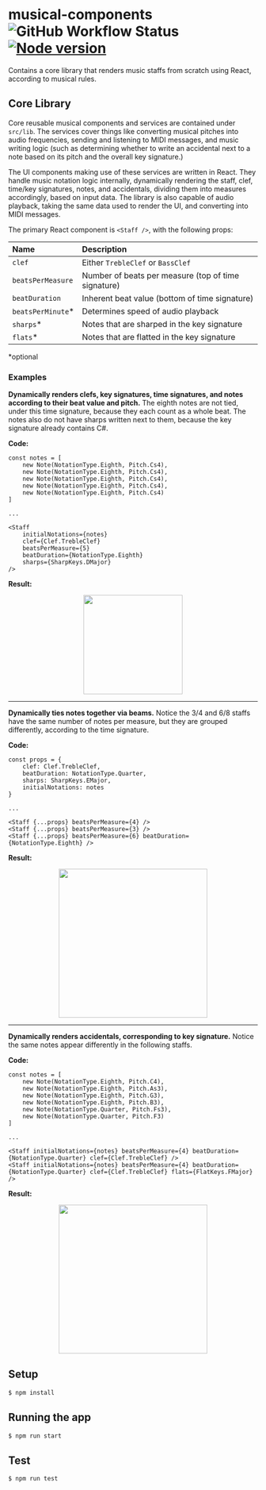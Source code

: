 # musical-components &nbsp; ![GitHub Workflow Status](https://img.shields.io/github/workflow/status/dwyl/auth_plug/Elixir%20CI?label=build&style=flat-square) &nbsp; [![Node version](https://img.shields.io/npm/v/musical-components.svg?style=flat)](http://nodejs.org/download/)

Contains a core library that renders music staffs from scratch using React, according to musical rules.

## Core Library

Core reusable musical components and services are contained under `src/lib`. The services cover things like converting musical pitches into audio frequencies, sending and listening to MIDI messages, and music writing logic (such as determining whether to write an accidental next to a note based on its pitch and the overall key signature.)

The UI components making use of these services are written in React. They handle music notation logic internally, dynamically rendering the staff, clef, time/key signatures, notes, and accidentals, dividing them into measures accordingly, based on input data. The library is also capable of audio playback, taking the same data used to render the UI, and converting into MIDI messages.

The primary React component is `<Staff />`, with the following props:

| Name | Description |
| :--- | :--- |
| `clef` | Either `TrebleClef` or `BassClef` |
| `beatsPerMeasure` | Number of beats per measure (top of time signature) |
| `beatDuration` | Inherent beat value (bottom of time signature) |
| `beatsPerMinute`* | Determines speed of audio playback |
| `sharps`* | Notes that are sharped in the key signature |
| `flats`* | Notes that are flatted in the key signature |

*optional

### Examples

<b>Dynamically renders clefs, key signatures, time signatures, and notes according to their beat value and pitch.</b> The eighth notes are not tied, under this time signature, because they each count as a whole beat. The notes also do not have sharps written next to them, because the key signature already contains C#.

<b>Code:</b>

```
const notes = [
    new Note(NotationType.Eighth, Pitch.Cs4),
    new Note(NotationType.Eighth, Pitch.Cs4),
    new Note(NotationType.Eighth, Pitch.Cs4),
    new Note(NotationType.Eighth, Pitch.Cs4),
    new Note(NotationType.Eighth, Pitch.Cs4)
]

...

<Staff
    initialNotations={notes}
    clef={Clef.TrebleClef}
    beatsPerMeasure={5}
    beatDuration={NotationType.Eighth}
    sharps={SharpKeys.DMajor}
/>
```

<b>Result:</b>

<p align="center">
  <img src="https://github.com/ajdhefley/music-exercises-client/blob/master/docs/doc_example.png" height="200" />
<p>

---

<b>Dynamically ties notes together via beams.</b> Notice the 3/4 and 6/8 staffs have the same number of notes per measure, but they are grouped differently, according to the time signature.

<b>Code:</b>

```
const props = {
    clef: Clef.TrebleClef,
    beatDuration: NotationType.Quarter,
    sharps: SharpKeys.EMajor,
    initialNotations: notes
}

...

<Staff {...props} beatsPerMeasure={4} />
<Staff {...props} beatsPerMeasure={3} />
<Staff {...props} beatsPerMeasure={6} beatDuration={NotationType.Eighth} />
```

<b>Result:</b>

<p align="center">
  <img src="https://github.com/ajdhefley/music-exercises-client/blob/master/docs/doc_stems_timesignature.png" height="300" />
<p>


---

<b>Dynamically renders accidentals, corresponding to key signature.</b> Notice the same notes appear differently in the following staffs.

<b>Code:</b>

```
const notes = [
    new Note(NotationType.Eighth, Pitch.C4),
    new Note(NotationType.Eighth, Pitch.As3),
    new Note(NotationType.Eighth, Pitch.G3),
    new Note(NotationType.Eighth, Pitch.B3),
    new Note(NotationType.Quarter, Pitch.Fs3),
    new Note(NotationType.Quarter, Pitch.F3)
]
    
...
    
<Staff initialNotations={notes} beatsPerMeasure={4} beatDuration={NotationType.Quarter} clef={Clef.TrebleClef} />
<Staff initialNotations={notes} beatsPerMeasure={4} beatDuration={NotationType.Quarter} clef={Clef.TrebleClef} flats={FlatKeys.FMajor} />
```

<b>Result:</b>

<p align="center">
  <img src="https://github.com/ajdhefley/music-exercises-client/blob/master/docs/doc_accidentals.png" height="300" />
<p>

## Setup

```bash
$ npm install
```

## Running the app

```bash
$ npm run start
```

## Test

```bash
$ npm run test
```
